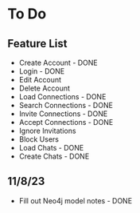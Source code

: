 # To Do

## Feature List

- Create Account - DONE
- Login - DONE
- Edit Account
- Delete Account
- Load Connections - DONE
- Search Connections - DONE
- Invite Connections - DONE
- Accept Connections - DONE
- Ignore Invitations
- Block Users
- Load Chats - DONE
- Create Chats - DONE

## 11/8/23

- Fill out Neo4j model notes - DONE
